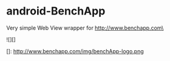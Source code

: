# android-BenchApp

Very simple Web View wrapper for http://www.benchapp.com\

![][]

  []: http://www.benchapp.com/img/benchApp-logo.png
